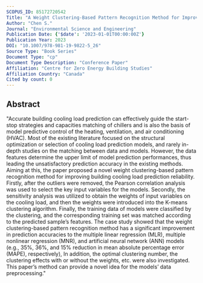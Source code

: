 ```yaml
---
SCOPUS_ID: 85172720542
Title: "A Weight Clustering-Based Pattern Recognition Method for Improving Building’s Cooling Load Prediction Reliability"
Author: "Chen S."
Journal: "Environmental Science and Engineering"
Publication Date: {'$date': '2023-01-01T00:00:00Z'}
Publication Year: 2023
DOI: "10.1007/978-981-19-9822-5_26"
Source Type: "Book Series"
Document Type: "cp"
Document Type Description: "Conference Paper"
Affiliation: "Centre for Zero Energy Building Studies"
Affiliation Country: "Canada"
Cited by count: 0
---
```


## Abstract
"Accurate building cooling load prediction can effectively guide the start-stop strategies and capacities matching of chillers and is also the basis of model predictive control of the heating, ventilation, and air conditioning (HVAC). Most of the existing literature focused on the structural optimization or selection of cooling load prediction models, and rarely in-depth studies on the matching between data and models. However, the data features determine the upper limit of model prediction performances, thus leading the unsatisfactory prediction accuracy in the existing methods. Aiming at this, the paper proposed a novel weight clustering-based pattern recognition method for improving building cooling load prediction reliability. Firstly, after the outliers were removed, the Pearson correlation analysis was used to select the key input variables for the models. Secondly, the sensitivity analysis was utilized to obtain the weights of input variables on the cooling load, and then the weights were introduced into the K-means clustering algorithm. Finally, the training data of models were classified by the clustering, and the corresponding training set was matched according to the predicted sample’s features. The case study showed that the weight clustering-based pattern recognition method has a significant improvement in prediction accuracies to the multiple linear regression (MLR), multiple nonlinear regression (MNR), and artificial neural network (ANN) models (e.g., 35%, 36%, and 15% reduction in mean absolute percentage error (MAPE), respectively), In addition, the optimal clustering number, the clustering effects with or without the weights, etc. were also investigated. This paper’s method can provide a novel idea for the models’ data preprocessing."
